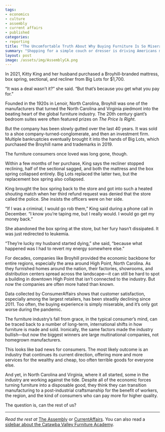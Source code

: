 ```yaml
---
tags:
- economics
- culture
- assembly
- current affairs
- published
categories:
- reporting
title: "The Uncomfortable Truth About Why Buying Furniture Is So Miserable"
summary: "Shopping for a simple couch or dresser is driving Americans mad. The cheap stuff breaks (or never arrives) and the good stuff is unaffordable. What does the future hold for one of the nation’s most important industries? North Carolina furniture makers are at the center of the struggle."
layout: post
image: /assets/img/AssemblyCA.png 
---
```

In 2021, Kitty King and her husband purchased a Broyhill-branded mattress, box spring, sectional, and recliner from Big Lots for $1,700. 

“It was a deal wasn’t it?” she said. “But that’s because you get what you pay for.”

Founded in the 1920s in Lenoir, North Carolina, Broyhill was one of the manufacturers that turned the North Carolina and Virginia piedmont into the beating heart of the global furniture industry. The 20th century giant’s bedroom suites were often featured prizes on _The Price Is Right_. 

But the company has been slowly gutted over the last 40 years. It was sold to a shoe company-turned-conglomerate, and then an investment firm. Multiple bankruptcies eventually brought it into the hands of Big Lots, which purchased the Broyhill name and trademarks in 2019. 

The furniture consumers once loved was long gone, though.

Within a few months of her purchase, King says the recliner stopped reclining, half of the sectional sagged, and both the mattress and the box spring collapsed entirely. Big Lots replaced the latter two, but the replacement box spring also collapsed. 

King brought the box spring back to the store and got into such a heated shouting match when her third refund request was denied that the store called the police. She insists the officers were on her side. 

“If I was a criminal, I would go rob them,” King said during a phone call in December. “I know you’re taping me, but I really would. I would go get my money back.”

She abandoned the box spring at the store, but her fury hasn’t dissipated. It was just redirected to leukemia.

“They’re lucky my husband started dying,” she said, “because what happened was I had to revert my energy somewhere else.”

For decades, companies like Broyhill provided the economic backbone for entire regions, especially the area around High Point, North Carolina. As they furnished homes around the nation, their factories, showrooms, and distribution centers spread across the landscape—it can still be hard to spot a building in downtown High Point that isn’t connected to the industry. But now the companies are often more hated than known. 

Data collected by ConsumerAffairs shows that customer satisfaction, especially among the largest retailers, has been steadily declining since 2011. Too often, the buying experience is simply miserable, and it’s only got worse during the pandemic. 

The furniture industry’s fall from grace, in the typical consumer’s mind, can be traced back to a number of long-term, international shifts in how furniture is made and sold. Ironically, the same factors made the industry bullish—but now the biggest winners are large multinational companies, not homegrown manufacturers. 

This looks like bad news for consumers. The most likely outcome is an industry that continues its current direction, offering more and more services for the wealthy and cheap, too often terrible goods for everyone else. 

And yet, in North Carolina and Virginia, where it all started, some in the industry are working against the tide. Despite all of the economic forces turning furniture into a disposable good, they think they can transition manufacturing to a post-industrial craftsmanship for the benefit of workers, the region, and the kind of consumers who can pay more for higher quality. 

The question is, can the rest of us? 

---

_Read the rest at_ [The Assembly](https://www.theassemblync.com/business/high-point-furniture/) or [CurrentAffairs](https://www.consumeraffairs.com/news04/). You can also read a [sidebar about the Catawba Valley Furniture Academy](https://www.theassemblync.com/business/catawba-furniture-academy/).
